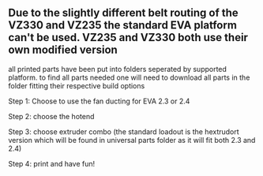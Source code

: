 ## Due to the slightly different belt routing of the VZ330 and VZ235 the standard EVA platform can't be used. VZ235 and VZ330 both use their own modified version

all printed parts have been put into folders seperated by supported platform. 
to find all parts needed one will need to download all parts in the folder fitting their respective build options

Step 1: Choose to use the fan ducting for EVA 2.3 or 2.4

Step 2: choose the hotend 

Step 3: choose extruder combo (the standard loadout is the hextrudort version which will be found in universal parts folder as it will fit both 2.3 and 2.4)

Step 4: print and have fun!
